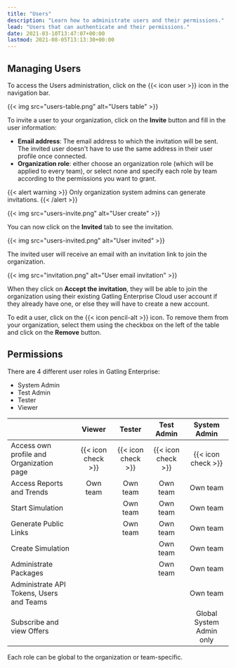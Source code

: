 ```yaml
---
title: "Users"
description: "Learn how to administrate users and their permissions."
lead: "Users that can authenticate and their permissions."
date: 2021-03-10T13:47:07+00:00
lastmod: 2021-08-05T13:13:30+00:00
---
```


## Managing Users

To access the Users administration, click on the {{< icon user >}} icon in the navigation bar.

{{< img src="users-table.png" alt="Users table" >}}

To invite a user to your organization, click on the **Invite** button and fill in the user information:

- **Email address**: The email address to which the invitation will be sent. The invited user doesn't have to use the same address in their user profile once connected.
- **Organization role**: either choose an organization role (which will be applied to every team), or select none and specify each role by team according to the permissions you want to grant.

{{< alert warning >}}
Only organization system admins can generate invitations.
{{< /alert >}}

{{< img src="users-invite.png" alt="User create" >}}

You can now click on the **Invited** tab to see the invitation.

{{< img src="users-invited.png" alt="User invited" >}}

The invited user will receive an email with an invitation link to join the organization.

{{< img src="invitation.png" alt="User email invitation" >}}

When they click on  **Accept the invitation**, they will be able to join the organization using their existing Gatling Enterprise Cloud user account if they already have one, or else they will have to create a new account.

To edit a user, click on the {{< icon pencil-alt >}} icon. To remove them from your organization, select them using the checkbox on the left of the table and click on the **Remove** button.

## Permissions

There are 4 different user roles in Gatling Enterprise:

- System Admin
- Test Admin
- Tester
- Viewer

|                                          | Viewer             | Tester             | Test Admin         | System Admin             |
|------------------------------------------|:------------------:|:------------------:|:------------------:|:------------------------:|
| Access own profile and Organization page | {{< icon check >}} | {{< icon check >}} | {{< icon check >}} | {{< icon check >}}       |
| Access Reports and Trends                | Own team           | Own team           | Own team           | Own team                 |
| Start Simulation                         |                    | Own team           | Own team           | Own team                 |
| Generate Public Links                    |                    | Own team           | Own team           | Own team                 |
| Create Simulation                        |                    |                    | Own team           | Own team                 |
| Administrate Packages                    |                    |                    | Own team           | Own team                 |
| Administrate API Tokens, Users and Teams |                    |                    |                    | Own team                 |
| Subscribe and view Offers                |                    |                    |                    | Global System Admin only |

Each role can be global to the organization or team-specific.
